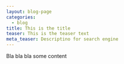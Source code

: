 ```yaml
---
layout: blog-page
categories:
  - blog
title: This is the title
teaser: This is the teaser text
meta_teaser: Descriptino for search engine
---
```

Bla bla bla some content